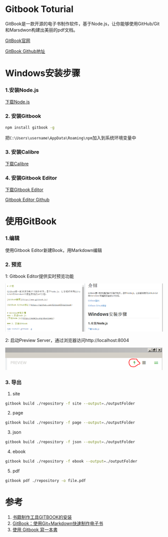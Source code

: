 # Gitbook Toturial

GitBook是一款开源的电子书制作软件，基于Node.js，让你能够使用GitHub/Git和Marsdwon构建出美丽的pdf文档。

[GitBook官网](http://www.gitbook.io)

[GitBook Github地址](https://github.com/GitbookIO/gitbook)


# Windows安装步骤

### 1.安装Node.js
[下载Node.js](http://nodejs.org/download/)

### 2. 安装Gitbook
```bash
npm install gitbook -g
```

把```C:\Users\username\AppData\Roaming\npm```加入到系统环境变量中

### 3. 安装Calibre
[下载Calibre](http://www.calibre-ebook.com/)

### 4. 安装Gitbook Editor
[下载Gitbook Editor](https://github.com/GitbookIO/editor/releases)

[Gitbook Editor Github](https://github.com/GitbookIO/editor/releases)

# 使用GitBook

### 1.编辑
使用Gitbook Editor新建Book，用Markdown编辑

### 2. 预览
1: Gitbook Editor提供实时预览功能

![](/images/gitbook-preview.png)

2: 启动Preview Server，通过浏览器访问http://localhost:8004

![](/images/gitbook-start-server.png)

### 3. 导出
1. site
```bash
gitbook build ./repository -f site --output=./outputFolder
```
2. page
```bash
gitbook build ./repository -f page --output=./outputFolder
```
3. json
```bash
gitbook build ./repository -f json --output=./outputFolder
```
4. ebook
```bash
gitbook build ./repository -f ebook --output=./outputFolder
```
5. pdf
```bash
gitbook pdf ./repository -o file.pdf
```

# 参考
1. [书籍制作工具GITBOOK的安装](http://blog.liyibo.org/books-installation-authoring-tool-gitbook/)
2. [GitBook：使用Git+Markdown快速制作电子书](http://www.csdn.net/article/2014-04-09/2819217-gitbook-using-git-markdown-book)
3. [使用 Gitbook 寫一本書](http://blog.caesarchi.com/2014/05/gitbook.html)
